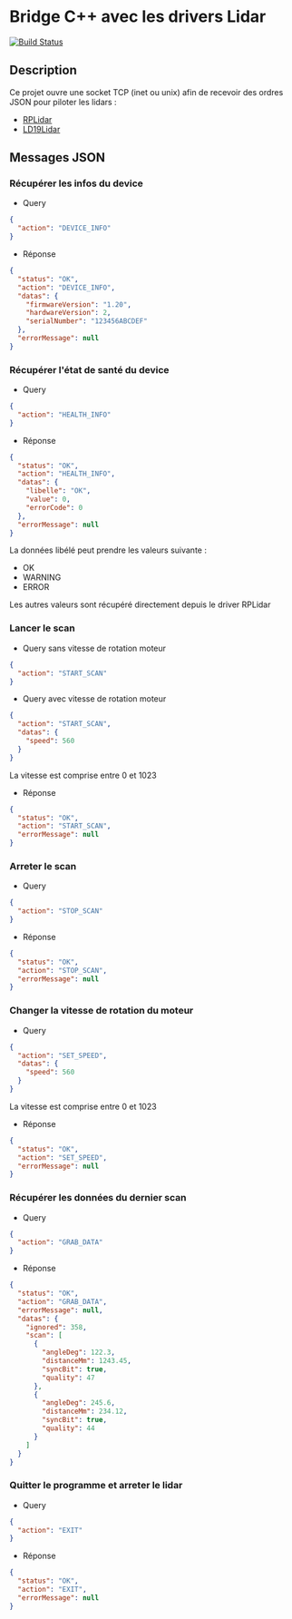 # Bridge C++ avec les drivers Lidar
[![Build Status](https://travis-ci.org/ARIG-Robotique/rplidar-bridge.svg?branch=master)](https://travis-ci.org/ARIG-Robotique/rplidar-bridge)

## Description

Ce projet ouvre une socket TCP (inet ou unix) afin de recevoir des ordres
JSON pour piloter les lidars :
 - [RPLidar](http://www.slamtec.com/en/Lidar)
 - [LD19Lidar](https://www.gotronic.fr/art-capteur-de-distance-lidar-ld19-35884.htm)

## Messages JSON

### Récupérer les infos du device

* Query
```json
{
  "action": "DEVICE_INFO"
}
```

* Réponse
```json
{
  "status": "OK",
  "action": "DEVICE_INFO",
  "datas": {
    "firmwareVersion": "1.20",
    "hardwareVersion": 2,
    "serialNumber": "123456ABCDEF"
  },
  "errorMessage": null
}
```

### Récupérer l'état de santé du device

* Query
```json
{
  "action": "HEALTH_INFO"
}
```

* Réponse
```json
{
  "status": "OK",
  "action": "HEALTH_INFO",
  "datas": {
    "libelle": "OK",
    "value": 0,
    "errorCode": 0
  },
  "errorMessage": null
}
```

La données libélé peut prendre les valeurs suivante :

* OK
* WARNING
* ERROR

Les autres valeurs sont récupéré directement depuis le driver RPLidar

### Lancer le scan

* Query sans vitesse de rotation moteur
```json
{
  "action": "START_SCAN"
}
```
* Query avec vitesse de rotation moteur
```json
{
  "action": "START_SCAN",
  "datas": {
    "speed": 560
  }
}
```

La vitesse est comprise entre 0 et 1023

* Réponse
```json
{
  "status": "OK",
  "action": "START_SCAN",
  "errorMessage": null
}
```

### Arreter le scan

* Query
```json
{
  "action": "STOP_SCAN"
}
```

* Réponse
```json
{
  "status": "OK",
  "action": "STOP_SCAN",
  "errorMessage": null
}
```

### Changer la vitesse de rotation du moteur

* Query
```json
{
  "action": "SET_SPEED",
  "datas": {
    "speed": 560
  }
}
```

La vitesse est comprise entre 0 et 1023

* Réponse
```json
{
  "status": "OK",
  "action": "SET_SPEED",
  "errorMessage": null
}
```

### Récupérer les données du dernier scan

* Query

```json
{
  "action": "GRAB_DATA"
}
```

* Réponse
```json
{
  "status": "OK",
  "action": "GRAB_DATA",
  "errorMessage": null,
  "datas": {
    "ignored": 358,
    "scan": [
      {
        "angleDeg": 122.3,
        "distanceMm": 1243.45,
        "syncBit": true,
        "quality": 47
      },
      {
        "angleDeg": 245.6,
        "distanceMm": 234.12,
        "syncBit": true,
        "quality": 44
      }
    ]
  }
}
```
### Quitter le programme et arreter le lidar

* Query
```json
{
  "action": "EXIT"
}
```

* Réponse
```json
{
  "status": "OK",
  "action": "EXIT",
  "errorMessage": null
}
```
